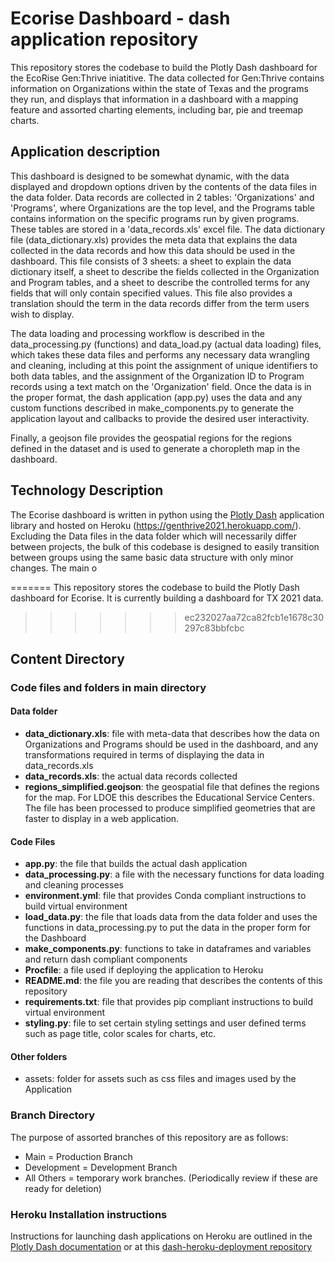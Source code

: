 # Ecorise Dashboard - dash application repository
This repository stores the codebase to build the Plotly Dash dashboard for the EcoRise Gen:Thrive iniatitive. The data collected for Gen:Thrive contains information on Organizations within the state of Texas and the programs they run, and displays that information in a dashboard with a mapping feature and assorted charting elements, including bar, pie and treemap charts.

## Application description
This dashboard is designed to be somewhat dynamic, with the data displayed and dropdown options driven by the contents of the data files in the data folder. Data records are collected in 2 tables: 'Organizations' and 'Programs', where Organizations are the top level, and the Programs table contains information on the specific programs run by given programs. These tables are stored in a 'data_records.xls' excel file. The data dictionary file (data_dictionary.xls) provides the meta data that explains the data collected in the data records and how this data should be used in the dashboard.  This file consists of 3 sheets: a sheet to explain the data dictionary itself, a sheet to describe the fields collected in the Organization and Program tables, and a sheet to describe the controlled terms for any fields that will only contain specified values. This file also provides a translation should the term in the data records differ from the term users wish to display.  

The data loading and processing workflow is described in the data_processing.py (functions) and data_load.py (actual data loading) files, which takes these data files and performs any necessary data wrangling and cleaning, including at this point the assignment of unique identifiers to both data tables, and the assignment of the Organization ID to Program records using a text match on the 'Organization' field. Once the data is in the proper format, the dash application (app.py) uses the data and any custom functions described in make_components.py to generate the application layout and callbacks to provide the desired user interactivity.

Finally, a geojson file provides the geospatial regions for the regions defined in the dataset and is used to generate a choropleth map in the dashboard.

## Technology Description
The Ecorise dashboard is written in python using the [Plotly Dash](https://dash.plotly.com/) application library and hosted on Heroku (https://genthrive2021.herokuapp.com/). Excluding the Data files in the data folder which will necessarily differ between projects, the bulk of this codebase is designed to easily transition between groups using the same basic data structure with only minor changes.  The main o

=======
This repository stores the codebase to build the Plotly Dash dashboard for Ecorise. It is currently building a dashboard for TX 2021 data.
>>>>>>> ec232027aa72ca82fcb1e1678c30297c83bbfcbc

## Content Directory
### Code files and folders in main directory
#### Data folder
* **data_dictionary.xls**: file with meta-data that describes how the data on Organizations and Programs should be used in the dashboard, and any transformations required in terms of displaying the data in data_records.xls
* **data_records.xls**: the actual data records collected
* **regions_simplified.geojson**: the geospatial file that defines the regions for the map. For LDOE this describes the Educational Service Centers. The file has been processed to produce simplified geometries that are faster to display in a web application.

#### Code Files
* **app.py**: the file that builds the actual dash application
* **data_processing.py**: a file with the necessary functions for data loading and cleaning processes
* **environment.yml**: file that provides Conda compliant instructions to build virtual environment
* **load_data.py**: the file that loads data from the data folder and uses the functions in data_processing.py to put the data in the proper form for the Dashboard
* **make_components.py**: functions to take in dataframes and variables and return dash compliant components  
* **Procfile**: a file used if deploying the application to Heroku
* **README.md**: the file you are reading that describes the contents of this repository
* **requirements.txt**: file that provides pip compliant instructions to build virtual environment
* **styling.py**: file to set certain styling settings and user defined terms such as page title, color scales for charts, etc.

#### Other folders
* assets: folder for assets such as css files and images used by the Application


### Branch Directory
The purpose of assorted branches of this repository are as follows:
* Main = Production Branch
* Development = Development Branch
* All Others = temporary work branches.  (Periodically review if these are ready for deletion)


### Heroku Installation instructions
Instructions for launching dash applications on Heroku are outlined in the [Plotly Dash documentation](https://dash.plotly.com/deployment) or at this [dash-heroku-deployment repository](https://github.com/drstarson/dash-heroku-app/blob/master/README.md)
